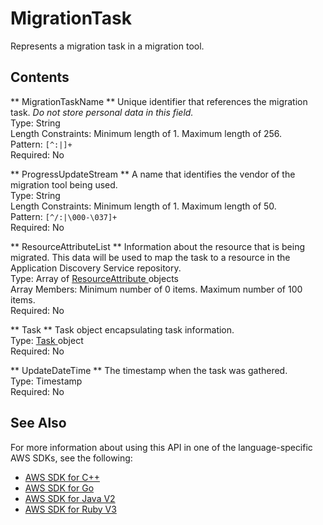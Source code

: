 # MigrationTask<a name="API_MigrationTask"></a>

Represents a migration task in a migration tool\.

## Contents<a name="API_MigrationTask_Contents"></a>

 ** MigrationTaskName **   <a name="migrationhub-Type-MigrationTask-MigrationTaskName"></a>
Unique identifier that references the migration task\. *Do not store personal data in this field\.*   
Type: String  
Length Constraints: Minimum length of 1\. Maximum length of 256\.  
Pattern: `[^:|]+`   
Required: No

 ** ProgressUpdateStream **   <a name="migrationhub-Type-MigrationTask-ProgressUpdateStream"></a>
A name that identifies the vendor of the migration tool being used\.  
Type: String  
Length Constraints: Minimum length of 1\. Maximum length of 50\.  
Pattern: `[^/:|\000-\037]+`   
Required: No

 ** ResourceAttributeList **   <a name="migrationhub-Type-MigrationTask-ResourceAttributeList"></a>
Information about the resource that is being migrated\. This data will be used to map the task to a resource in the Application Discovery Service repository\.  
Type: Array of [ ResourceAttribute ](API_ResourceAttribute.md) objects  
Array Members: Minimum number of 0 items\. Maximum number of 100 items\.  
Required: No

 ** Task **   <a name="migrationhub-Type-MigrationTask-Task"></a>
Task object encapsulating task information\.  
Type: [ Task ](API_Task.md) object  
Required: No

 ** UpdateDateTime **   <a name="migrationhub-Type-MigrationTask-UpdateDateTime"></a>
The timestamp when the task was gathered\.  
Type: Timestamp  
Required: No

## See Also<a name="API_MigrationTask_SeeAlso"></a>

For more information about using this API in one of the language\-specific AWS SDKs, see the following:
+  [ AWS SDK for C\+\+](https://docs.aws.amazon.com/goto/SdkForCpp/AWSMigrationHub-2017-05-31/MigrationTask) 
+  [ AWS SDK for Go](https://docs.aws.amazon.com/goto/SdkForGoV1/AWSMigrationHub-2017-05-31/MigrationTask) 
+  [ AWS SDK for Java V2](https://docs.aws.amazon.com/goto/SdkForJavaV2/AWSMigrationHub-2017-05-31/MigrationTask) 
+  [ AWS SDK for Ruby V3](https://docs.aws.amazon.com/goto/SdkForRubyV3/AWSMigrationHub-2017-05-31/MigrationTask) 